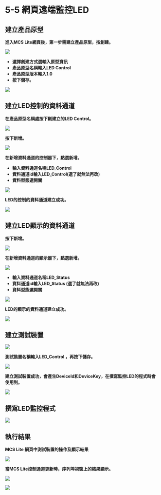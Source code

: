 # 5-5 網頁遠端監控LED

## **建立產品原型**

**進入MCS Lite網頁後，第一步需建立產品原型，按創建。**

![](https://lh5.googleusercontent.com/jyf4Sx380tn2kdna1BbMmWpJErWLyYnm8L73xUBAmi_bStHBGwKCIurq26HtO7QsAueuDtiB7y7MwQ3pEsNzEOVM5aIBIbcsrOWD4Kit_DNAmHqrRROhpJIRN6_cmQyAsf7YaL56IJAnIFxAZw)

* **選擇創建方式選輸入原型資訊**
* **產品原型名稱輸入LED Control**
* **產品原型版本輸入1.0**
* **按下儲存。**

![](https://lh6.googleusercontent.com/ruK43Krh920cpqt70wgjwgC47UNQF_Ljg7kuckTjS-gUBMxldsOHLro_g6IDPFYwuJhHluuHJ-hchcFyJaUA5H54xWRVam5YN68Utj1XKuvOeoGoqB2dIZnHawh4OOBBb3UwaeB9toZnm5N_Fw)

## **建立LED控制的資料通道**

**在產品原型名稱處按下剛建立的LED Control。**

![](https://lh4.googleusercontent.com/3IEeKRWyHkdIUw6lpRlrl6G-3YIr38CkiOhbSiwG9cICfPNV_4K68nDv2jsTZ1vQQrmMvS4NT40UvgPnG3vAEcvhKLZ9mouyKwOHHjaWDDQuvfGFwucBIqQ7qntSgufKJ0SYoV0zm9WlL_JGPw)

**按下新增。**

![](https://lh3.googleusercontent.com/4ZbiuOBpd4TqYjR40kPuNzQtSzvR8nO7t8AquhFT6EPBVSKhWTEgb-M-PTiurVcCUOzkfZGgZ5mRZRnqIv1MAnBli_ZAnjiv57vs7H35TUUtxwihYURyuBygESjBO36STYwbN6UTzc9PVGeyqQ)



**在新增資料通道的控制器下，點選新增。**

* **輸入資料通道名稱LED\_Control**
* **資料通道id輸入LED\_Control\(選了就無法再改\)**
* **資料型態選開關**

![](https://lh3.googleusercontent.com/C1w8ekwWgd2z7c6rBNbDtXAMjrCqReRDEvEFhd2VA7iApV4s6HEKDGK92gIXBleLO2s2mWHx5MqGWubvEdDP3sa_dK8R85xOdeKeFIyKNincviaBQ_4uKirKQ3q8qw-676moMQwnY6DMC36mwg)



**LED的控制的資料通道建立成功。**

![](https://lh6.googleusercontent.com/WKAF-go6UkxmAmdQD1C7Qtwq6aU9kOZ2ArAqYjB1GPDZV7GQP_UNiL9GKEIC9-QQJsbSkkP7hx5j5UHMHaLAH_5GwOESBq5rt-jKUg15hDP3JkNvgcw0l8h5oCK5jxsiXgv2y3xBhV9jNbX6Sw)

## **建立LED顯示的資料通道**

**按下新增。**

![](https://lh4.googleusercontent.com/dHuNPOYSWj2G3pCyz7fO9gooqgA6r5p71N-jIwn4VWmnYVoQAgrypexfXGnV7PgqUadKva_yta43Vwe1uPN--_iLqsvh4-r6gSODvgzjF-LUzfVOmJ4xgxvorFsU_W5ppPBrY3TxtaVp_mqZTw)

**在新增資料通道的顯示器下，點選新增。**

![](https://lh6.googleusercontent.com/l76isNk-7A3lM9y7J7vojCz0gF5xuaMPAjteYm2Jdd6m1GgEIvcu7sQA6B5roxWOfaYhSXBA8-ilWsFXUscBmbvb9wcyE6uI4j17iRBd-H4NDG3_aBYxnUMEthl7hgsU3SGQwIkdWUrtNsPktQ)

* **輸入資料通道名稱LED\_Status**
* **資料通道id輸入LED\_Status \(選了就無法再改\)**
* **資料型態選開關**

![](https://lh5.googleusercontent.com/bHR4WW22xm2e6nSOD1rl4Zq3cNbFvsebzj5YafdWixjmn4X78AzCBSnND8TmUZEc4jey4lcaO73LPJ_8OsNJ9TdmLdW4CXtsFhj93c89pP7mEUomf4x5dSBXN75NWaMkHdNuOCRbgLTkFzcgRg)

**LED的顯示的資料通道建立成功。**

![](https://lh5.googleusercontent.com/Vei2-g0acDcalLNokFLmnAgNkvkpRzDBDvqAyJnqfdAt5hKIVyTOeNk_zcDXUC8G4BdXi1IOBWLcw0DDfEeELsaSq2ZDnjs3p0m_7ehtpITXhDbcraqbeEG-trE6gt_4bOaxy7FVUE8P2Na3dA)

## **建立測試裝置**

![](https://lh3.googleusercontent.com/eLPyjGRnZHSYae-CM_5i_0qQQMpuibNAURQd0uv7wrvGps3lGM7hgOBsb2TurL5mWJlE5wQmk7vBJfNULhgYjrETLesAGJ-3yMCprGvyJGhGhe5Bh6A-AZo6zKvQK8ENBN-R620wXfG9tjDJzw)

**測試裝置名稱輸入LED\_Control ，再按下儲存。**

![](https://lh6.googleusercontent.com/s30FVFrXmlSR15CijCsJMGtYu-s1ofeGv8iyZ4b75KyIUWUpCifWOLJhyRQNmIzu2dQRMwx4xGy2-QvKVG7QA6Kip91njinB0n03YbcME-EilpGsUqIvflOJGr5CdFq-eNhlybrug3LcY_lwRA)

**建立測試裝置成功，會產生DeviceId和DeviceKey，在撰寫監控LED的程式時會使用到。**

![](https://lh6.googleusercontent.com/r3li1QKnjM8a6ouAG5Md9CZ8EnhsF-X77Oyhb98VGjmR3ReAO08DXSbCnyiOETZsBiSgBjH3PM4V26CJrboOxYIJjM7muKrnJ8sLpr0jWE1pdMCeFDTng_shA_GiusEZvq6Hfi-_YNJ0hzVb8Q)

## **撰寫LED監控程式**

![](https://lh3.googleusercontent.com/HT3h5Sgh6O7UivuFPEiAAOrb_hhrxuH5HUnABNY_f-AGft1tR-9CrT1ZpftqfY2E7SNhcd6PO-waLxARaDikFsoA1ShqXie90bpnB0PjTljLyNoQ9TL8CWT-dUtg01OREHD_XSy4O5L7ZnYUig)

## **執行結果**

**MCS Lite 網頁中測試裝置的操作及顯示結果**

![](https://lh5.googleusercontent.com/O8fDwXgxvPVBVnhCf_oJqWW8iATjVKdO4rbHqWi1glds4TqiEBsDnFuVQCaRi2wlvOeuj_dbIEO-oehKi9DDuZuOdhHQ8e2NOt1CGUaG72zDd__CgvnL8Kjfhv8IkxFDfb7VdnTGoPPobmyN5g)

**當MCS Lite控制通道更新時，序列埠視窗上的結果顯示。**

![](https://lh4.googleusercontent.com/whAPiIgPm_32GfHOoshsW9-otoNbjnpyk2FI83fWXIDJJJ22OgQcny1eIMHKnX4Z8CsvzQnPKzf2iDalftUZf0KV7CFHMUN2ZcTjE8zwc19mL5mlzaKoWHCQ8bbzE9MZ0Vts_Ej7LzIaF6vLag)

![](https://lh5.googleusercontent.com/Pn-la8uD2rSE5NQVzTduT5vAJoBqvbIu_joeTGzsiaep-sxupvb-WkBhSDe_3AyJq-oe0mTrUExk0hnFT3XSLjQKGcYPmMTSQNwf8SJeUiwBfkSWom6SrWIYz1_VhaYaj_LqZfreYbxp_DCOXQ)



